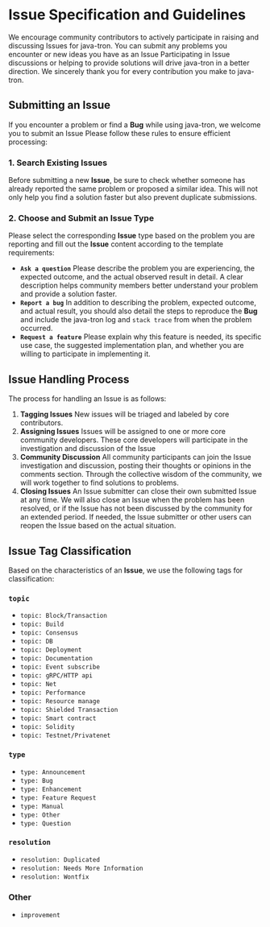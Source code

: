 # Issue Specification and Guidelines

We encourage community contributors to actively participate in raising and discussing Issues for java-tron. You can submit any problems you encounter or new ideas you have as an Issue Participating in Issue discussions or helping to provide solutions will drive java-tron in a better direction. We sincerely thank you for every contribution you make to java-tron.


## Submitting an Issue

If you encounter a problem or find a **Bug** while using java-tron, we welcome you to submit an Issue Please follow these rules to ensure efficient processing:

### 1. Search Existing Issues

Before submitting a new **Issue**, be sure to check whether someone has already reported the same problem or proposed a similar idea. This will not only help you find a solution faster but also prevent duplicate submissions.

### 2. Choose and Submit an Issue Type

Please select the corresponding **Issue** type based on the problem you are reporting and fill out the **Issue** content according to the template requirements:

* **`Ask a question`**
  Please describe the problem you are experiencing, the expected outcome, and the actual observed result in detail. A clear description helps community members better understand your problem and provide a solution faster.
* **`Report a bug`**
  In addition to describing the problem, expected outcome, and actual result, you should also detail the steps to reproduce the **Bug** and include the java-tron log and `stack trace` from when the problem occurred.
* **`Request a feature`**
  Please explain why this feature is needed, its specific use case, the suggested implementation plan, and whether you are willing to participate in implementing it.


## Issue Handling Process

The process for handling an Issue is as follows:

1. **Tagging Issues**
   New issues will be triaged and labeled by core contributors.
2. **Assigning Issues**
   Issues will be assigned to one or more core community developers. These core developers will participate in the investigation and discussion of the Issue
3. **Community Discussion**
   All community participants can join the Issue investigation and discussion, posting their thoughts or opinions in the comments section. Through the collective wisdom of the community, we will work together to find solutions to problems.
4. **Closing Issues**
   An Issue submitter can close their own submitted Issue at any time. We will also close an Issue when the problem has been resolved, or if the Issue has not been discussed by the community for an extended period. If needed, the Issue submitter or other users can reopen the Issue based on the actual situation.


## Issue Tag Classification

Based on the characteristics of an **Issue**, we use the following tags for classification:

### `topic`

* `topic: Block/Transaction`
* `topic: Build`
* `topic: Consensus`
* `topic: DB`
* `topic: Deployment`
* `topic: Documentation`
* `topic: Event subscribe`
* `topic: gRPC/HTTP api`
* `topic: Net`
* `topic: Performance`
* `topic: Resource manage`
* `topic: Shielded Transaction`
* `topic: Smart contract`
* `topic: Solidity`
* `topic: Testnet/Privatenet`

### `type`

* `type: Announcement`
* `type: Bug`
* `type: Enhancement`
* `type: Feature Request`
* `type: Manual`
* `type: Other`
* `type: Question`

### `resolution`

* `resolution: Duplicated`
* `resolution: Needs More Information`
* `resolution: Wontfix`

### Other

* `improvement`